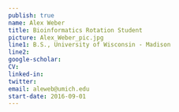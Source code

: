 ```yaml
---
publish: true
name: Alex Weber
title: Bioinformatics Rotation Student
picture: Alex_Weber_pic.jpg
line1: B.S., University of Wisconsin - Madison
line2:  
google-scholar: 
CV:
linked-in: 
twitter:
email: aleweb@umich.edu
start-date: 2016-09-01
---
```

